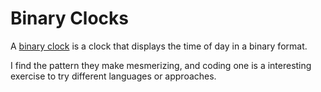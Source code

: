 # Binary Clocks

A [binary clock](https://en.wikipedia.org/wiki/Binary_clock) is a clock that displays the time of day in a binary format.

I find the pattern they make mesmerizing, and coding one is a interesting exercise to try different languages or approaches.
